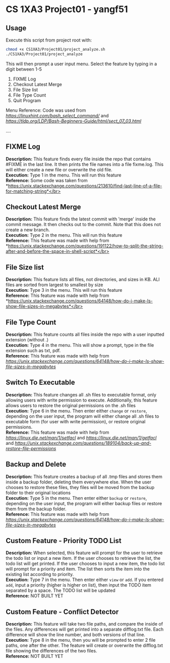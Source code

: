 # CS 1XA3 Project01 - yangf51


## Usage
Execute this script from project root with:
```bash
chmod +x CS1XA3/Project01/project_analyze.sh
./CS1XA3/Project01/project_analyze
```

This will then prompt a user input menu.
Select the feature by typing in a digit between 1-5

1. FIXME Log
2. Checkout Latest Merge
3. File Size list
4. File Type Count
5. Quit Program

Menu Reference: Code was used from *https://linuxhint.com/bash_select_command/* and *https://tldp.org/LDP/Bash-Beginners-Guide/html/sect_07_03.html*


....
## FIXME Log
**Description:** This feature finds every file inside the repo that contains #FIXME in the last line. It then prints the file names into a file fixme.log. This will either create a new file or overwrite the old file. </br> 
**Execution:** Type 1 in the menu. This will run this feature</br> 
**Reference:** Some code was taken from *https://unix.stackexchange.com/questions/213610/find-last-line-of-a-file-for-matching-string*</br> 

## Checkout Latest Merge
**Description:** This feature finds the latest commit with 'merge' inside the commit message. It then checks out to the commit. Note that this does not create a new branch.</br> 
**Execution:** Type 2 in the menu. This will run this feature</br> 
**Reference:** This feature was made with help from *https://unix.stackexchange.com/questions/191122/how-to-split-the-string-after-and-before-the-space-in-shell-script*</br> 

## File Size list
**Description:** This feature lists all files, not directories, and sizes in KB. ALl files are sorted from largest to smallest by size </br> 
**Execution:** Type 3 in the menu. This will run this feature</br> 
**Reference:** This feature was made with help from *https://unix.stackexchange.com/questions/64148/how-do-i-make-ls-show-file-sizes-in-megabytes*</br> 

## File Type Count
**Description:** This feature counts all files inside the repo with a user inputted extension (without .) </br> 
**Execution:** Type 4 in the menu. This will show a prompt, type in the file extension such as txt, pdf. </br> 
**Reference:** This feature was made with help from *https://unix.stackexchange.com/questions/64148/how-do-i-make-ls-show-file-sizes-in-megabytes*  </br> 
## Switch To Executable
**Description:** This feature changes all .sh files to executable format, only allowing users with write permission to execute. Additionally, this feature allows users to restore the original permissions on the .sh files </br> 
**Execution:** Type 6 in the menu. Then enter either ```change``` or ```restore```, depending on the user input, the program will either change all .sh files to executable form (for user with write permission), or restore original permissions. </br> 
**Reference:** This feature was made with help from *https://linux.die.net/man/1/setfacl* and *https://linux.die.net/man/1/getfacl* and *https://unix.stackexchange.com/questions/189104/back-up-and-restore-file-permissions*  </br> 

## Backup and Delete
**Description:** This feature creates a backup of all .tmp files and stores them inside a backup folder, deleting them everywhere else. When the user chooses to restore these files, they files will be moved from the backup folder to their original locations </br> 
**Execution:** Type 5 in the menu. Then enter either ```backup``` or ```restore```, depending on the user input, the program will either backup files or restore them from the backup folder. </br> 
**Reference:** This feature was made with help from *https://unix.stackexchange.com/questions/64148/how-do-i-make-ls-show-file-sizes-in-megabytes*  </br> 
## Custom Feature - Priority TODO List 
**Description:** When selected, this feature will prompt for the user to retrieve the todo list or input a new item. If the user chooses to retrieve the list, the todo list will get printed. If the user chooses to input a new item, the todo list will prompt for a priority and item. The list then sorts the item into the existing list according to priority.  </br> 
**Execution:** Type 7 in the menu. Then enter either ```view``` or ```add```. If you entered ```add```, input a priority (higher is higher on list), then input the TODO item separated by a space. The TODO list will be updated </br> 
**Reference:** NOT BUILT YET   </br> 

## Custom Feature - Conflict Detector  
**Description:** This feature will take two file paths, and compare the inside of the files. Any differences will get printed into a separate difflog.txt file. Each difference will show the line number, and both versions of that line.  </br> 
**Execution:** Type 8 in the menu, then you will be prompted to enter 2 file paths, one after the other. The feature will create or overwrite the difflog.txt file showing the differences of the two files.  </br> 
**Reference:** NOT BUILT YET  </br> 

